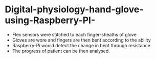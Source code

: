 # Digital-physiology-hand-glove-using-Raspberry-PI-
- Flex sensors were stitched to each finger-sheaths of glove 
- Gloves are wore and fingers are then bent according to the ability 
- Raspberry-Pi would detect the change in bent through resistance 
- The progress of patient can be then analysed.
